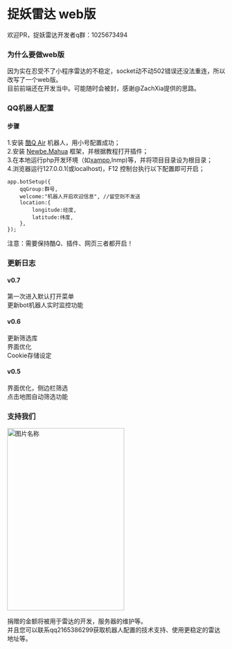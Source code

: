 # 捉妖雷达 web版

欢迎PR，捉妖雷达开发者q群：1025673494    

### 为什么要做web版

因为实在忍受不了小程序雷达的不稳定，socket动不动502错误还没法重连，所以改写了一个web版。    
目前前端还在开发当中。可能随时会被封，感谢@ZachXia提供的思路。   


### QQ机器人配置

#### 步骤

1.安装 [酷Q Air](https://cqp.cc/t/23253) 机器人，用小号配置成功；   
2.安装 [Newbe.Mahua](http://www.newbe.pro/2019/01/25/Newbe.Mahua/Start-With-Mahua-In-V2.0/) 框架，并根据教程打开插件；   
3.在本地运行php开发环境（如[xampp](https://www.apachefriends.org/index.html),lnmp)等，并将项目目录设为根目录；  
4.浏览器运行127.0.0.1(或localhost)，F12 控制台执行以下配置即可开启；
```
app.botSetup({
    qqGroup:群号,
    welcome:"机器人开启欢迎信息", //留空则不发送
    location:{
        longitude:经度,
        latitude:纬度,
    },
});
```

注意：需要保持酷Q、插件、网页三者都开启！  

### 更新日志

#### v0.7    
第一次进入默认打开菜单   
更新bot机器人实时监控功能

#### v0.6    
更新筛选库    
界面优化    
Cookie存储设定    

#### v0.5 
界面优化，侧边栏筛选    
点击地图自动筛选功能    

### 支持我们

<img src="http://vitechliu.com/assets/images/zfb.jpg" width="270" height="420" alt="图片名称" align=center>

捐赠的金额将被用于雷达的开发，服务器的维护等。  
并且您可以联系qq2165386299获取机器人配置的技术支持、使用更稳定的雷达地址等。  
